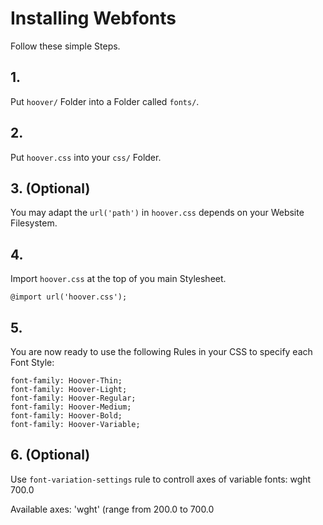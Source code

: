 # Installing Webfonts
Follow these simple Steps.

## 1.
Put `hoover/` Folder into a Folder called `fonts/`.

## 2.
Put `hoover.css` into your `css/` Folder.

## 3. (Optional)
You may adapt the `url('path')` in `hoover.css` depends on your Website Filesystem.

## 4.
Import `hoover.css` at the top of you main Stylesheet.

```
@import url('hoover.css');
```

## 5.
You are now ready to use the following Rules in your CSS to specify each Font Style:
```
font-family: Hoover-Thin;
font-family: Hoover-Light;
font-family: Hoover-Regular;
font-family: Hoover-Medium;
font-family: Hoover-Bold;
font-family: Hoover-Variable;

```
## 6. (Optional)
Use `font-variation-settings` rule to controll axes of variable fonts:
wght 700.0

Available axes:
'wght' (range from 200.0 to 700.0


